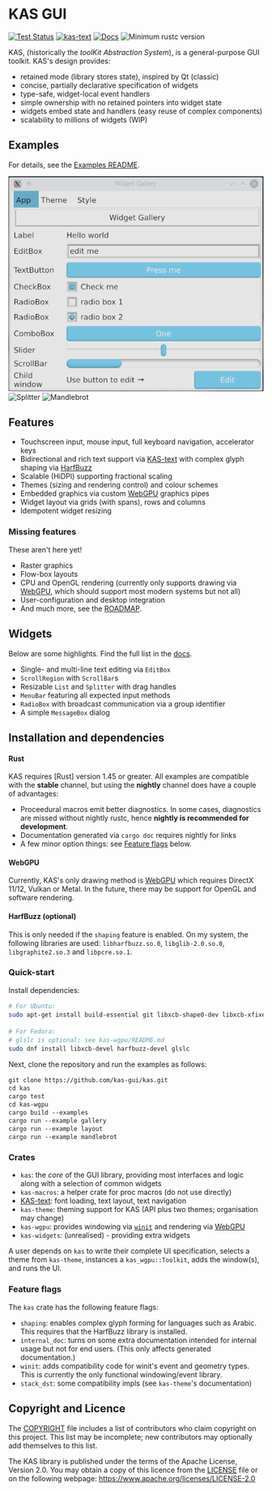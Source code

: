 KAS GUI
==========

[![Test Status](https://github.com/kas-gui/kas/workflows/Tests/badge.svg?event=push)](https://github.com/kas-gui/kas/actions)
[![kas-text](https://img.shields.io/badge/GitHub-kas--text-blueviolet)](https://github.com/kas-gui/kas-text/)
[![Docs](https://docs.rs/kas/badge.svg)](https://docs.rs/kas)
![Minimum rustc version](https://img.shields.io/badge/rustc-1.45+-lightgray.svg)

KAS, (historically the *toolKit Abstraction System*), is a general-purpose GUI toolkit.
KAS's design provides:

-   retained mode (library stores state), inspired by Qt (classic)
-   concise, partially declarative specification of widgets
-   type-safe, widget-local event handlers
-   simple ownership with no retained pointers into widget state
-   widgets embed state and handlers (easy reuse of complex components)
-   scalability to millions of widgets (WIP)

## Examples

For details, see the [Examples README](kas-wgpu/examples/README.md).

![Gallery](https://github.com/kas-gui/data-dump/blob/master/video/gallery.png)
![Splitter](screenshots/splitter.gif)
![Mandlebrot](screenshots/mandlebrot.png)

## Features

-   Touchscreen input, mouse input, full keyboard navigation, accelerator keys
-   Bidirectional and rich text support via [KAS-text] with complex glyph shaping via [HarfBuzz]
-   Scalable (HiDPI) supporting fractional scaling
-   Themes (sizing and rendering control) and colour schemes
-   Embedded graphics via custom [WebGPU] graphics pipes
-   Widget layout via grids (with spans), rows and columns
-   Idempotent widget resizing

### Missing features

These aren't here yet!

-   Raster graphics
-   Flow-box layouts
-   CPU and OpenGL rendering (currently only supports drawing via [WebGPU],
    which should support most modern systems but not all)
-   User-configuration and desktop integration
-   And much more, see the [ROADMAP].

## Widgets

Below are some highlights. Find the full list in the [docs](docs.rs/kas/*/kas/widget).

-   Single- and multi-line text editing via `EditBox`
-   `ScrollRegion` with `ScrollBar`s
-   Resizable `List` and `Splitter` with drag handles
-   `MenuBar` featuring all expected input methods
-   `RadioBox` with broadcast communication via a group identifier
-   A simple `MessageBox` dialog


Installation and dependencies
----------------

#### Rust

KAS requires [Rust] version 1.45 or greater. All examples are compatible with
the **stable** channel, but using the **nightly** channel does have a couple of
advantages:

-   Proceedural macros emit better diagnostics. In some cases, diagnostics are
    missed without nightly rustc, hence **nightly is recommended for development**.
-   Documentation generated via `cargo doc` requires nightly for links
-   A few minor option things: see [Feature flags](#feature-flags) below.

#### WebGPU

Currently, KAS's only drawing method is [WebGPU] which requires DirectX 11/12,
Vulkan or Metal.
In the future, there may be support for OpenGL and software rendering.

#### HarfBuzz (optional)

This is only needed if the `shaping` feature is enabled. On my system, the
following libraries are used: `libharfbuzz.so.0`, `libglib-2.0.so.0`,
`libgraphite2.so.3` and `libpcre.so.1`.

### Quick-start

Install dependencies:

```sh
# For Ubuntu:
sudo apt-get install build-essential git libxcb-shape0-dev libxcb-xfixes0-dev libharfbuzz-dev

# For Fedora:
# glslc is optional; see kas-wgpu/README.md
sudo dnf install libxcb-devel harfbuzz-devel glslc
```

Next, clone the repository and run the examples as follows:

```
git clone https://github.com/kas-gui/kas.git
cd kas
cargo test
cd kas-wgpu
cargo build --examples
cargo run --example gallery
cargo run --example layout
cargo run --example mandlebrot
```

### Crates

-   `kas`: the *core* of the GUI library, providing most interfaces and logic
    along with a selection of common widgets
-   `kas-macros`: a helper crate for proc macros (do not use directly)
-   [KAS-text]: font loading, text layout, text navigation
-   `kas-theme`: theming support for KAS (API plus two themes; organisation may change)
-   `kas-wgpu`: provides windowing via [`winit`] and rendering via [WebGPU]
-   `kas-widgets`: (unrealised) - providing extra widgets

A user depends on `kas` to write their complete UI specification, selects a
theme from `kas-theme`, instances a `kas_wgpu::Toolkit`, adds the window(s),
and runs the UI.

### Feature flags

The `kas` crate has the following feature flags:

-   `shaping`: enables complex glyph forming for languages such as Arabic.
    This requires that the HarfBuzz library is installed.
-   `internal_doc`: turns on some extra documentation intended for internal
    usage but not for end users. (This only affects generated documentation.)
-   `winit`: adds compatibility code for winit's event and geometry types.
    This is currently the only functional windowing/event library.
-   `stack_dst`: some compatibility impls (see `kas-theme`'s documentation)


[KAS-text]: https://github.com/kas-gui/kas-text/
[`winit`]: https://github.com/rust-windowing/winit/
[HarfBuzz]: https://harfbuzz.github.io/
[WebGPU]: https://github.com/gfx-rs/wgpu-rs
[ROADMAP]: ROADMAP.md


Copyright and Licence
-------

The [COPYRIGHT](COPYRIGHT) file includes a list of contributors who claim
copyright on this project. This list may be incomplete; new contributors may
optionally add themselves to this list.

The KAS library is published under the terms of the Apache License, Version 2.0.
You may obtain a copy of this licence from the [LICENSE](LICENSE) file or on
the following webpage: <https://www.apache.org/licenses/LICENSE-2.0>
